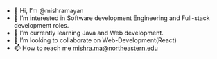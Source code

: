 - 👋 Hi, I’m @mishramayan
- 👀 I’m interested in Software development Engineering and Full-stack development roles.
- 🌱 I’m currently learning Java and Web development.
- 💞️ I’m looking to collaborate on Web-Development(React)
- 📫 How to reach me mishra.ma@northeastern.edu

<!---
mishramayan/mishramayan is a ✨ special ✨ repository because its `README.md` (this file) appears on your GitHub profile.
You can click the Preview link to take a look at your changes.
--->
